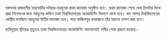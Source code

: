 মঙ্গলবার রাজধানীর যাত্রাবাড়ীর দনিয়ায় মরহুমের প্রথম জানাজা অনুষ্ঠিত হবে। প্রথম জানাজা শেষে বেলা তিনটার দিকে শ্রদ্ধা নিবেদনের জন্য মরহুমের কফিন ঢাকা বিশ্ববিদ্যালয়ের অ্যাকাউন্টিং বিভাগে আনা হবে। বাদ আসর বিশ্ববিদ্যালয়ের কেন্দ্রীয় মসজিদে মরহুমের দ্বিতীয় জানাজা হবে। পরে আজিমপুর কবরস্থানে তাঁর মরদেহ দাফন করা হবে।

হামিদুল্লাহ ভূঁইয়ার মৃত্যুতে ঢাকা বিশ্ববিদ্যালয়ের অ্যাকাউন্টিং অ্যালামনাই গভীর শোক প্রকাশ করেছে।
